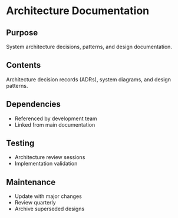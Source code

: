 # Architecture Documentation

## Purpose
System architecture decisions, patterns, and design documentation.

## Contents
Architecture decision records (ADRs), system diagrams, and design patterns.

## Dependencies
- Referenced by development team
- Linked from main documentation

## Testing
- Architecture review sessions
- Implementation validation

## Maintenance
- Update with major changes
- Review quarterly
- Archive superseded designs